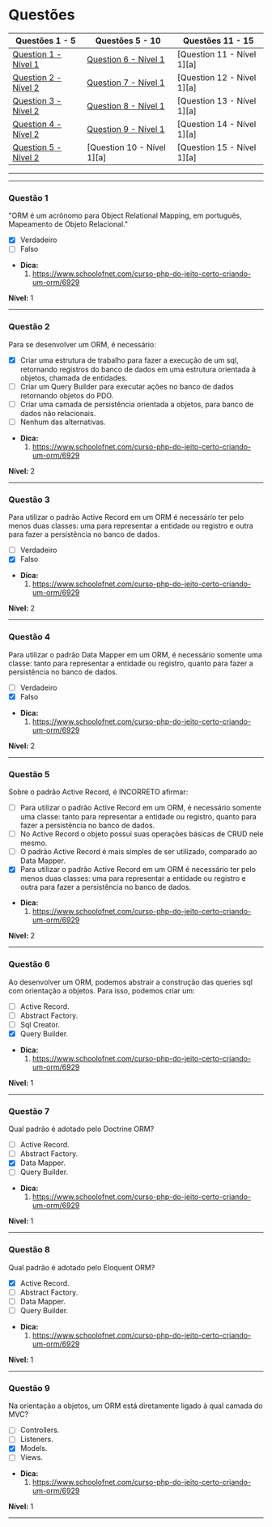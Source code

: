 # Questões

| Questões 1 - 5            | Questões 5 - 10             | Questões 11 - 15            |
|---------------------------|-----------------------------|-----------------------------|
| [Question 1 - Nível 1][1] | [Question 6 - Nível 1][6]   | [Question 11 - Nível 1][a] |
| [Question 2 - Nível 2][2] | [Question 7 - Nível 1][7]   | [Question 12 - Nível 1][a] |
| [Question 3 - Nível 2][3] | [Question 8 - Nível 1][8]   | [Question 13 - Nível 1][a] |
| [Question 4 - Nível 2][4] | [Question 9 - Nível 1][9]   | [Question 14 - Nível 1][a] |
| [Question 5 - Nível 2][5] | [Question 10 - Nível 1][a] | [Question 15 - Nível 1][a] |
                     
***

[1]:#questão-1
[2]:#questão-2
[3]:#questão-3
[4]:#questão-4
[5]:#questão-5
[6]:#questão-6
[7]:#questão-7
[8]:#questão-8
[9]:#questão-9
[10]:#questão-10
[11]:#questão-11
[12]:#questão-12
[13]:#questão-13
[14]:#questão-14
[15]:#questão-15

***

### Questão 1

"ORM é um acrônomo para Object Relational Mapping, em português, Mapeamento de Objeto Relacional."

- [x] Verdadeiro
- [ ] Falso

* **Dica:**
    1. <https://www.schoolofnet.com/curso-php-do-jeito-certo-criando-um-orm/6929>

**Nível:** 1

***

### Questão 2

Para se desenvolver um ORM, é necessário:

- [x] Criar uma estrutura de trabalho para fazer a execução de um sql, retornando registros do banco de dados em uma estrutura orientada à objetos, chamada de entidades.
- [ ] Criar um Query Builder para executar ações no banco de dados retornando objetos do PDO.
- [ ] Criar uma camada de persistência orientada a objetos, para banco de dados não relacionais.
- [ ] Nenhum das alternativas.

* **Dica:**
    1. <https://www.schoolofnet.com/curso-php-do-jeito-certo-criando-um-orm/6929>

**Nível:** 2

***

### Questão 3

Para utilizar o padrão Active Record em um ORM é necessário ter pelo menos duas classes: uma para representar a entidade ou registro e outra para fazer a persistência no banco de dados.

- [ ] Verdadeiro
- [x] Falso

* **Dica:**
    1. <https://www.schoolofnet.com/curso-php-do-jeito-certo-criando-um-orm/6929>

**Nível:** 2

***

### Questão 4

Para utilizar o padrão Data Mapper em um ORM, é necessário somente uma classe: tanto para representar a entidade ou registro, quanto para fazer a persistência no banco de dados.

- [ ] Verdadeiro
- [x] Falso

* **Dica:**
    1. <https://www.schoolofnet.com/curso-php-do-jeito-certo-criando-um-orm/6929>

**Nível:** 2

***

### Questão 5

Sobre o padrão Active Record, é INCORRETO afirmar:

- [ ] Para utilizar o padrão Active Record em um ORM, é necessário somente uma classe: tanto para representar a entidade ou registro, quanto para fazer a persistência no banco de dados.
- [ ] No Active Record o objeto possui suas operações básicas de CRUD nele mesmo.
- [ ] O padrão Active Record é mais simples de ser utilizado, comparado ao Data Mapper.
- [x] Para utilizar o padrão Active Record em um ORM é necessário ter pelo menos duas classes: uma para representar a entidade ou registro e outra para fazer a persistência no banco de dados.

* **Dica:**
    1. <https://www.schoolofnet.com/curso-php-do-jeito-certo-criando-um-orm/6929>

**Nível:** 2

***

### Questão 6

Ao desenvolver um ORM, podemos abstrair a construção das queries sql com orientação a objetos. Para isso, podemos criar um:

- [ ] Active Record.
- [ ] Abstract Factory.
- [ ] Sql Creator.
- [x] Query Builder.

* **Dica:**
    1. <https://www.schoolofnet.com/curso-php-do-jeito-certo-criando-um-orm/6929>

**Nível:** 1

***

### Questão 7

Qual padrão é adotado pelo Doctrine ORM?

- [ ] Active Record.
- [ ] Abstract Factory.
- [x] Data Mapper.
- [ ] Query Builder.

* **Dica:**
    1. <https://www.schoolofnet.com/curso-php-do-jeito-certo-criando-um-orm/6929>

**Nível:** 1

***

### Questão 8

Qual padrão é adotado pelo Eloquent ORM?

- [x] Active Record.
- [ ] Abstract Factory.
- [ ] Data Mapper.
- [ ] Query Builder.

* **Dica:**
    1. <https://www.schoolofnet.com/curso-php-do-jeito-certo-criando-um-orm/6929>

**Nível:** 1

***

### Questão 9

Na orientação a objetos, um ORM está diretamente ligado à qual camada do MVC? 

- [ ] Controllers.
- [ ] Listeners.
- [x] Models.
- [ ] Views.

* **Dica:**
    1. <https://www.schoolofnet.com/curso-php-do-jeito-certo-criando-um-orm/6929>

**Nível:** 1

***